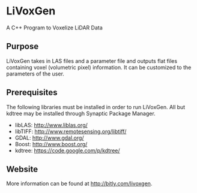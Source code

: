 # LiVoxGen
A C++ Program to Voxelize LiDAR Data

## Purpose
LiVoxGen takes in LAS files and a parameter file and outputs flat files containing voxel (volumetric pixel) information. It can be customized to the parameters of the user.

## Prerequisites
The following libraries must be installed in order to run LiVoxGen. All but kdtree may be installed through Synaptic Package Manager.

- libLAS: http://www.liblas.org/
- libTIFF: http://www.remotesensing.org/libtiff/
- GDAL: http://www.gdal.org/
- Boost: http://www.boost.org/
- kdtree: https://code.google.com/p/kdtree/

## Website
More information can be found at http://bitly.com/livoxgen.
